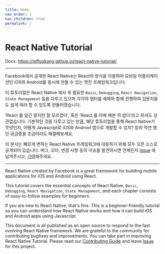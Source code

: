 ```yaml
---
title: Home
nav_order: 1
has_children: true
permalink: /
---
```


# React Native Tutorial

Docs: https://jeffgukang.github.io/react-native-tutorial/

---------

Facebook에서 공개한 React Native는 React의 방식을 이용하여 모바일 어플리케이션인 iOS와 Android를 동시에 만들 수 있는 멋진 프레임워크입니다.

이 튜토리얼은 React Native 에서 꼭 필요한 `Basic`, `Debugging`, `React Navigation`, `State Management` 등을 다루고 있으며 각각의 챕터를 예제와 함께 진행하여 입문자들도 쉽게 따라 할 수 있도록 만들어졌습니다. 

‘React 를 알긴 알지만 잘 모르겠다’, 혹은 'React 를 아예 해본 적 없다’라고 하셔도 상관없습니다. 
기본적인 것을 다루고 있는 만큼, 해당 튜토리얼을 통해 React Native가 무엇인지, 어떻게 Javascript로 iOS와 Android 앱으로 개발할 수 있지? 등의 막연 했던 궁금증을 조금이라도 해결해보세요.

이 문서는 빠르게 변하는 React Native 프레임워크에 대응하기 위해 모두 오픈 소스로 공개되어 있습니다. 버그, 오타, 변경 사항 등의 이슈를 발견하시면 언제든지 [Issue](https://github.com/JeffGuKang/react-native-tutorial/issues) 에 남겨주시고, [기여](./Contribution.html)해주세요. 

---------

React Native created by Facebook is a great framework for building mobile applications for iOS and Android using React.

This tutorial covers the essential concepts of React Native, `Basic`, `Debugging`, `React Navigation`, `State Management`, and each chapter consists of easy-to-follow examples for beginners.

If you are new to React Native, that's fine. This is a beginner-friendly tutorial so you can understand how React Native works and how it can build iOS and Android apps using Javascript.

This document is all published as an open source to respond to the fast evolving React Native framework. We are grateful to the community for contributing bugfixes and improvements. You can take part in improving React Native Tutorial. Please read our [Contributing Guide](./contribution.html) and leave [Issue](https://github.com/JeffGuKang/react-native-tutorial/issues) for this project.


